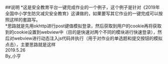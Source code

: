 ##说明
*这是安全教育平台一键完成作业的一个例子，这个例子是针对《2019年全国中小学生防灾减灾安全教育》这课做的，如果要写其它作业的一键完成可以按照这样的套路写。
<br/>*思路就是先用okhttp进行post键值模拟登录，然后获取到用户的cookie再将获取到的cookie设置到webview中（目的是快速对两个不同的模块进行快速登录），然后对webview进行动态注入js代码并执行（用于对作业的单选题和提交按钮的模拟点击），主要思路就是这样
<br/>2019.5.26
<br/>By_小亨
